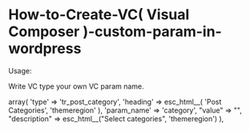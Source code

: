 # How-to-Create-VC( Visual Composer )-custom-param-in-wordpress

Usage:

Write VC type your own VC param name.

array(
   'type' => 'tr_post_category',
   'heading' => esc_html__( 'Post Categories', 'themeregion' ),
   'param_name' => 'category',
   "value"       => "",
   "description" => esc_html__("Select categories", 'themeregion')
),
